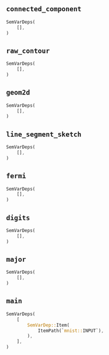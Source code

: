 ## `connected_component`

```rust
SemVarDeps(
    [],
)
```

## `raw_contour`

```rust
SemVarDeps(
    [],
)
```

## `geom2d`

```rust
SemVarDeps(
    [],
)
```

## `line_segment_sketch`

```rust
SemVarDeps(
    [],
)
```

## `fermi`

```rust
SemVarDeps(
    [],
)
```

## `digits`

```rust
SemVarDeps(
    [],
)
```

## `major`

```rust
SemVarDeps(
    [],
)
```

## `main`

```rust
SemVarDeps(
    [
        SemVarDep::Item(
            ItemPath(`mnist::INPUT`),
        ),
    ],
)
```
